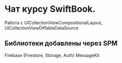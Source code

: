 # Чат курсу SwiftBook.

Работа с UICollectionViewCompositionalLayout, UICollectionViewDiffableDataSource

## Библиотеки добавлены через SPM
Firebase (Firestore, Storage, Auth)
MessageKit
